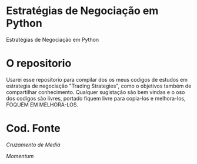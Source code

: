# Estratégias de Negociação em Python

Estratégias de Negociação em Python

# O repositorio

Usarei esse repositorio para compilar dos os meus codigos de estudos em estrategia de negociação "Trading Strategies", como o objetivos também de compartilhar conhecimento.
Qualquer sugistação são bem vindas e o oso dos codigos são livres, portado fiquem livre para copia-los e melhora-los, FOQUEM EM MELHORA-LOS.

# Cod. Fonte

*Cruzamento de Media*

*Momentum*

